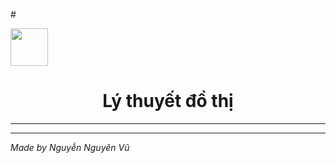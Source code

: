 #<div style="flex: 1;"><img src="icon/output-onlinepngtools.ico" width ="60" heigh="60 "><h1 style="text-align: center;">Lý thuyết đồ thị</h1></div>
<hr>

<hr>

*Made by Nguyễn Nguyên Vũ*
